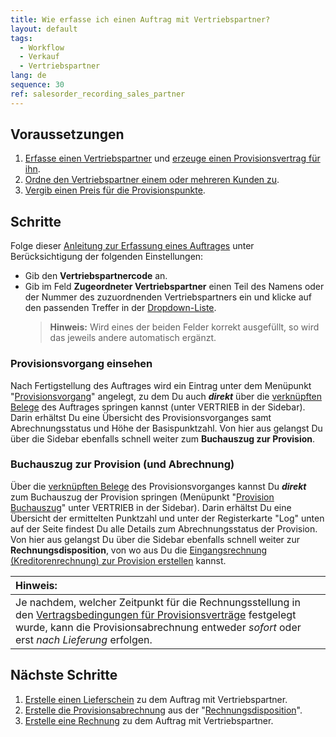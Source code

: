 ```yaml
---
title: Wie erfasse ich einen Auftrag mit Vertriebspartner?
layout: default
tags:
  - Workflow
  - Verkauf
  - Vertriebspartner
lang: de
sequence: 30
ref: salesorder_recording_sales_partner
---
```


## Voraussetzungen
1. [Erfasse einen Vertriebspartner](Vertriebspartner_anlegen) und [erzeuge einen Provisionsvertrag für ihn](Provisionsvertrag_erzeugen).
1. [Ordne den Vertriebspartner einem oder mehreren Kunden zu](Vertriebspartner_Kunden_zuordnen).
1. [Vergib einen Preis für die Provisionspunkte](Provisionspunkte_Preis).

## Schritte
Folge dieser [Anleitung zur Erfassung eines Auftrages](Auftrag_erfassen) unter Berücksichtigung der folgenden Einstellungen:
  - Gib den **Vertriebspartnercode** an.
  - Gib im Feld **Zugeordneter Vertriebspartner** einen Teil des Namens oder der Nummer des zuzuordnenden Vertriebspartners ein und klicke auf den passenden Treffer in der <a href="Keyboard_Shortcuts_Liste#dropdown" title="Dynamisches Suchfeld (Autocomplete)">Dropdown-Liste</a>.
    >**Hinweis:** Wird eines der beiden Felder korrekt ausgefüllt, so wird das jeweils andere automatisch ergänzt.

### Provisionsvorgang einsehen
Nach Fertigstellung des Auftrages wird ein Eintrag unter dem Menüpunkt "[Provisionsvorgang](Menu)" angelegt, zu dem Du auch ***direkt*** über die [verknüpften Belege](SpringezuBelegen) des Auftrages springen kannst (unter VERTRIEB in der Sidebar). Darin erhältst Du eine Übersicht des Provisionsvorganges samt Abrechnungsstatus und Höhe der Basispunktzahl. Von hier aus gelangst Du über die Sidebar ebenfalls schnell weiter zum **Buchauszug zur Provision**.

### Buchauszug zur Provision (und Abrechnung)
Über die [verknüpften Belege](SpringezuBelegen) des Provisionsvorganges kannst Du ***direkt*** zum Buchauszug der Provision springen (Menüpunkt "[Provision Buchauszug](Menu)" unter VERTRIEB in der Sidebar). Darin erhältst Du eine Übersicht der ermittelten Punktzahl und unter der Registerkarte "Log" unten auf der Seite findest Du alle Details zum Abrechnungsstatus der Provision. Von hier aus gelangst Du über die Sidebar ebenfalls schnell weiter zur **Rechnungsdisposition**, von wo aus Du die [Eingangsrechnung (Kreditorenrechnung) zur Provision erstellen](Zu_Bestellung_Eingangsrechnung_erstellen) kannst.

| **Hinweis:** |
| :--- |
| Je nachdem, welcher Zeitpunkt für die Rechnungsstellung in den [Vertragsbedingungen für Provisionsverträge](Vertragsbedingungen_Provision_definieren) festgelegt wurde, kann die Provisionsabrechnung entweder *sofort* oder erst *nach Lieferung* erfolgen. |

## Nächste Schritte
1. [Erstelle einen Lieferschein](Zu_Auftrag_Lieferschein_erstellen) zu dem Auftrag mit Vertriebspartner.
1. [Erstelle die Provisionsabrechnung](Zu_Bestellung_Eingangsrechnung_erstellen) aus der "[Rechnungsdisposition](Menu)".
1. [Erstelle eine Rechnung](Zu_Auftrag_Rechnung_erstellen) zu dem Auftrag mit Vertriebspartner.
